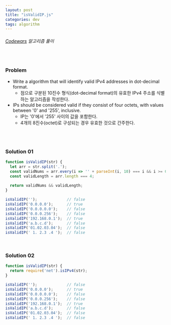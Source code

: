 ```yaml
---
layout: post
title: "isValidIP.js"
categories: dev
tags: algorithm
---
```


###### [Codewars](https://www.codewars.com) 알고리즘 풀이

<br>

### Problem

- Write a algorithm that will identify valid IPv4 addresses in dot-decimal format.
  - 점으로 구분된 10진수 형식(dot-decimal format)의 유효한 IPv4 주소를 식별하는 알고리즘을 작성한다.
- IPs should be considered valid if they consist of four octets, with values between '0' and '255', inclusive.
  - IP는 '0'에서 '255' 사이의 값을 포함한다.
  - 4개의 8진수(octet)로 구성되는 경우 유효한 것으로 간주한다.

<br>

<br>

### Solution 01

```js
function isValidIP(str) {
  let arr = str.split('.');
  const validNums = arr.every(i => '' + parseInt(i, 10) === i && i >= 0 && i <= 255);
  const validLength = arr.length === 4;
  
  return validNums && validLength;
}

isValidIP('');             // false
isValidIP('0.0.0.0');      // true
isValidIP('0.0.0.0.0');    // false
isValidIP('0.0.0.256');    // false
isValidIP('192.168.0.1');  // true
isValidIP('a.b.c.d');      // false
isValidIP('01.02.03.04');  // false
isValidIP(' 1. 2.3 .4 ');  // false
```

<br>

### Solution 02

```js
function isValidIP(str) {
  return require('net').isIPv4(str);
}

isValidIP('');             // false
isValidIP('0.0.0.0');      // true
isValidIP('0.0.0.0.0');    // false
isValidIP('0.0.0.256');    // false
isValidIP('192.168.0.1');  // true
isValidIP('a.b.c.d');      // false
isValidIP('01.02.03.04');  // false
isValidIP(' 1. 2.3 .4 ');  // false
```

<br>

<br>